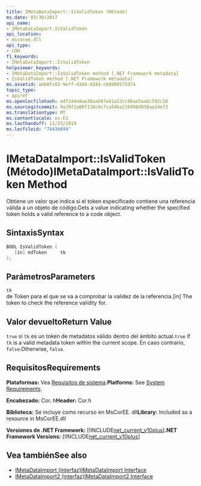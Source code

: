 ```yaml
---
title: IMetaDataImport::IsValidToken (Método)
ms.date: 03/30/2017
api_name:
- IMetaDataImport.IsValidToken
api_location:
- mscoree.dll
api_type:
- COM
f1_keywords:
- IMetaDataImport::IsValidToken
helpviewer_keywords:
- IMetaDataImport::IsValidToken method [.NET Framework metadata]
- IsValidToken method [.NET Framework metadata]
ms.assetid: aeb0fc63-9eff-4384-9284-cb9900572d74
topic_type:
- apiref
ms.openlocfilehash: edf24de8ae38aab97e41a53cc86ae5aa6c592c50
ms.sourcegitcommit: 9a39f2a06f110c9c7ca54ba216900d038aa14ef3
ms.translationtype: MT
ms.contentlocale: es-ES
ms.lasthandoff: 11/23/2019
ms.locfileid: "74434694"
---
```

# <a name="imetadataimportisvalidtoken-method"></a><span data-ttu-id="d8a21-102">IMetaDataImport::IsValidToken (Método)</span><span class="sxs-lookup"><span data-stu-id="d8a21-102">IMetaDataImport::IsValidToken Method</span></span>
<span data-ttu-id="d8a21-103">Obtiene un valor que indica si el token especificado contiene una referencia válida a un objeto de código.</span><span class="sxs-lookup"><span data-stu-id="d8a21-103">Gets a value indicating whether the specified token holds a valid reference to a code object.</span></span>  
  
## <a name="syntax"></a><span data-ttu-id="d8a21-104">Sintaxis</span><span class="sxs-lookup"><span data-stu-id="d8a21-104">Syntax</span></span>  
  
```cpp  
BOOL IsValidToken (  
   [in] mdToken     tk  
);  
```  
  
## <a name="parameters"></a><span data-ttu-id="d8a21-105">Parámetros</span><span class="sxs-lookup"><span data-stu-id="d8a21-105">Parameters</span></span>  
 `tk`  
 <span data-ttu-id="d8a21-106">de Token para el que se va a comprobar la validez de la referencia.</span><span class="sxs-lookup"><span data-stu-id="d8a21-106">[in] The token to check the reference validity for.</span></span>  
  
## <a name="return-value"></a><span data-ttu-id="d8a21-107">Valor devuelto</span><span class="sxs-lookup"><span data-stu-id="d8a21-107">Return Value</span></span>  
 <span data-ttu-id="d8a21-108">`true` si `tk` es un token de metadatos válido dentro del ámbito actual.</span><span class="sxs-lookup"><span data-stu-id="d8a21-108">`true` if `tk` is a valid metadata token within the current scope.</span></span> <span data-ttu-id="d8a21-109">En caso contrario, `false`.</span><span class="sxs-lookup"><span data-stu-id="d8a21-109">Otherwise, `false`.</span></span>  
  
## <a name="requirements"></a><span data-ttu-id="d8a21-110">Requisitos</span><span class="sxs-lookup"><span data-stu-id="d8a21-110">Requirements</span></span>  
 <span data-ttu-id="d8a21-111">**Plataformas:** Vea [Requisitos de sistema](../../../../docs/framework/get-started/system-requirements.md).</span><span class="sxs-lookup"><span data-stu-id="d8a21-111">**Platforms:** See [System Requirements](../../../../docs/framework/get-started/system-requirements.md).</span></span>  
  
 <span data-ttu-id="d8a21-112">**Encabezado:** Cor. h</span><span class="sxs-lookup"><span data-stu-id="d8a21-112">**Header:** Cor.h</span></span>  
  
 <span data-ttu-id="d8a21-113">**Biblioteca:** Se incluye como recurso en MsCorEE. dll</span><span class="sxs-lookup"><span data-stu-id="d8a21-113">**Library:** Included as a resource in MsCorEE.dll</span></span>  
  
 <span data-ttu-id="d8a21-114">**Versiones de .NET Framework:** [!INCLUDE[net_current_v10plus](../../../../includes/net-current-v10plus-md.md)]</span><span class="sxs-lookup"><span data-stu-id="d8a21-114">**.NET Framework Versions:** [!INCLUDE[net_current_v10plus](../../../../includes/net-current-v10plus-md.md)]</span></span>  
  
## <a name="see-also"></a><span data-ttu-id="d8a21-115">Vea también</span><span class="sxs-lookup"><span data-stu-id="d8a21-115">See also</span></span>

- [<span data-ttu-id="d8a21-116">IMetaDataImport (interfaz)</span><span class="sxs-lookup"><span data-stu-id="d8a21-116">IMetaDataImport Interface</span></span>](../../../../docs/framework/unmanaged-api/metadata/imetadataimport-interface.md)
- [<span data-ttu-id="d8a21-117">IMetaDataImport2 (interfaz)</span><span class="sxs-lookup"><span data-stu-id="d8a21-117">IMetaDataImport2 Interface</span></span>](../../../../docs/framework/unmanaged-api/metadata/imetadataimport2-interface.md)
